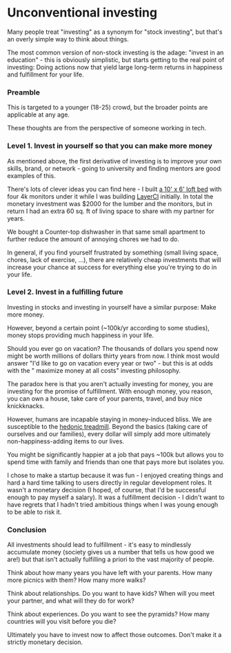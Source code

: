 # Unconventional investing

Many people treat "investing" as a synonym for "stock investing", but that's an overly simple way to think about things.

The most common version of non-stock investing is the adage: "invest in an education" - this is obviously simplistic,
but starts getting to the real point of investing: Doing actions now that
yield large long-term returns in happiness and fulfillment for your life.

### Preamble

This is targeted to a younger (18-25) crowd, but the broader points are applicable at any age.

These thoughts are from the perspective of someone working in tech. 

### Level 1. Invest in yourself so that you can make more money

As mentioned above, the first derivative of investing is to improve your own skills, brand, or network - going to
university and finding mentors are good examples of this.

There's lots of clever ideas you can find here - I built [a 10' x 6' loft bed](/static/images/loft.jpg) with four 4k monitors under it while I was
building [LayerCI](https://layerci.com) initially. In total the monetary investment was $2000 for the lumber and the
monitors, but in return I had an extra 60 sq. ft of living space to share with my partner for years.

We bought a Counter-top dishwasher in that same small apartment to further reduce the amount of annoying
chores we had to do.

In general, if you find yourself frustrated by something (small living space, chores, lack of exercise, ...), there are
relatively cheap investments that will increase your chance at success for everything else you're trying to do in your
life.

### Level 2. Invest in a fulfilling future

Investing in stocks and investing in yourself have a similar purpose: Make more money.

However, beyond a certain point (~100k/yr according to some studies), money stops providing much happiness in your life.

Should you ever go on vacation? The thousands of dollars you spend now might be worth millions of dollars thirty years
from now. I think most would answer "I'd like to go on vacation every year or two" - but this is at odds with the "
maximize money at all costs" investing philosophy.

The paradox here is that you aren't actually investing for money, you are investing for the promise of fulfillment. With
enough money, you reason, you can own a house, take care of your parents, travel, and buy nice knickknacks.

However, humans are incapable staying in money-induced bliss. We are susceptible to
the [hedonic treadmill](https://en.wikipedia.org/wiki/Hedonic_treadmill). Beyond the basics (taking care of ourselves
and our families), every dollar will simply add more ultimately non-happiness-adding items to our lives.

You might be significantly happier at a job that pays ~100k but allows you to spend time with family and friends than
one that pays more but isolates you.

I chose to make a startup because it was fun - I enjoyed creating things and hard a hard time talking to users 
directly in regular development roles. It wasn't a monetary decision (I hoped, of course, that
I'd be successful enough to pay myself a salary). It was a fulfillment decision - I didn't want to have regrets
that I hadn't tried ambitious things when I was young enough to be able to risk it.


### Conclusion

All investments should lead to fulfillment - it's easy to mindlessly accumulate money (society gives us a number that
tells us how good we are!) but that isn't actually fulfilling a priori to the vast majority of people.

Think about how many years you have left with your parents. How many more picnics with them? How many more walks?

Think about relationships. Do you want to have kids? When will you meet your partner, and what will they do for work?

Think about experiences. Do you want to see the pyramids? How many countries will you visit before you die?

Ultimately you have to invest now to affect those outcomes. Don't make it a strictly monetary decision.